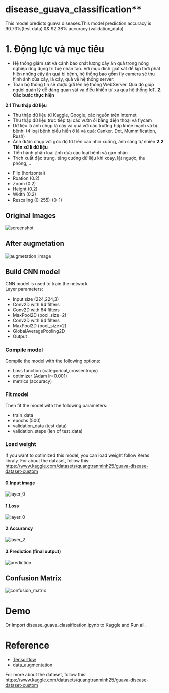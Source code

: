 # disease_guava_classification**
This model predicts guava diseases.This model prediction accuracy is 90.73%(test data) && 92.38% accuracy (validation_data)


# **1. Động lực và mục tiêu**
- Hệ thống giám sát và cảnh báo chất lượng cây ăn quả trong nông nghiệp ứng dụng trí tuệ nhân tạo. Với mục đích giát sát để kịp thời phát hiện những cây ăn quả bị bệnh, hệ thống bao gồm fly camera sẽ thu hình ảnh của cây, lá cây, quả về hệ thống server. 
- Toàn bộ thông tin sẽ được gửi lên hệ thống WebServer. Qua đó giúp người quản lý dễ dàng quan sát và điều khiển từ xa qua hệ thống IoT. 
**2. Các bước thực hiện**

**2.1 Thu thập dữ liệu**
- Thu thập dữ liệu từ Kaggle, Google, các nguồn trên Internet
- Thu thập dữ liệu trực tiếp tại các vườn ổi bằng điện thoại và flycam
- Dữ liệu là ảnh chụp lá cây và quả với các trường hợp khỏe mạnh và bị bệnh: (4 loại bệnh biểu hiển ở lá và quả: Canker, Dot, Mummification, Rush)
- Ảnh được chụp với góc độ từ trên cao nhìn xuống, ánh sáng tự nhiên
**2.2 Tiền xử lí dữ liệu**
- Tiến hành phân loại ảnh dựa các loại bệnh và gán nhãn
- Trích xuất đặc trưng, tăng cường dữ liệu khi xoay, lật ngược, thu phóng,...
* Flip (horizontal)
* Roation (0.2)
* Zoom (0.2)
* Height (0.2)
* Width (0.2)
* Rescaling (0-255)-(0-1)
## Original Images 
![screenshot](https://github.com/bmathnguyen/disease_guava_classification/blob/main/output/output.png)

## After augmetation
![augmetation_image](https://github.com/bmathnguyen/disease_guava_classification/blob/main/output/output1.png)
## Build CNN model
CNN model is used to train the network.<br>
Layer parameters:<br>
* Input size (224,224,3)
* Conv2D with 64 filters
* Conv2D with 64 filters
* MaxPool2D (pool_size=2)
* Conv2D with 64 filters
* MaxPool2D (pool_size=2)
* GlobalAveragePooling2D
* Output
### Compile model
Compile the model with the following options:
* Loss function (categorical_crossentropy)
* optimizer (Adam lr=0.001)
* metrics (accuracy)
### Fit model
Then fit the model with the following parameters:
* train_data
* epochs (500)
* validation_data (test data)
* validation_steps (len of test_data)
### Load weight
If you want to optimized this model, you can load weight follow Keras libraly.
For about the dataset, follow this: https://www.kaggle.com/datasets/quangtranminh25/guava-disease-dataset-custom




#### 0.Input image
![layer_0](https://github.com/bmathnguyen/disease_guava_classification/blob/main/output/output.png)
#### 1.Loss 
![layer_0](https://github.com/bmathnguyen/disease_guava_classification/blob/main/output/output2.png)
#### 2.Accurancy 
![layer_2](https://github.com/bmathnguyen/disease_guava_classification/blob/main/output/output3.png)
#### 3.Prediction (final output)
![prediction](https://github.com/bmathnguyen/disease_guava_classification/blob/main/output/output4.png)

## Confusion Matrix
![confusion_matrix](https://github.com/bmathnguyen/disease_guava_classification/blob/main/output/output5.png)



# Demo
Or Import disease_guava_classification.ipynb to Kaggle and Run all.


# Reference
* [Tensorflow](https://www.tensorflow.org/)
* [data_augmentation](https://www.tensorflow.org/tutorials/images/data_augmentation)

For more about the dataset, follow this: https://www.kaggle.com/datasets/quangtranminh25/guava-disease-dataset-custom
